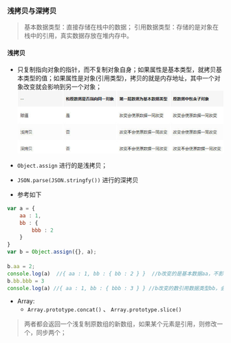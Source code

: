 ### 浅拷贝与深拷贝
> 基本数据类型：直接存储在栈中的数据；
> 引用数据类型：存储的是对象在栈中的引用，真实数据存放在堆内存中。


#### 浅拷贝
- 只复制指向对象的指针，而不复制对象自身；如果属性是基本类型，就拷贝基本类型的值；如果属性是对象(引用类型)，拷贝的就是内存地址，其中一个对象改变就会影响到另一个对象；
![](https://raw.githubusercontent.com/CrayT/picCabin/master/1111.jpg)


- `Object.assign` 进行的是浅拷贝；


- `JSON.parse(JSON.stringfy())` 进行的深拷贝
  
- 参考如下
  
```javascript
var a = { 
    aa : 1, 
    bb : { 
        bbb : 2
    } 
}
var b = Object.assign({}, a);

b.aa = 2;
console.log(a)  //{ aa : 1, bb : { bb : 2 } }  //b改变的是基本数据aa，不影响a中的aa；
b.bb.bbb = 3
console.log(a) //{ aa : 1, bb : { bbb : 3 } } //b改变的数引用数据类型bb，会影响a中的bb；
```

- Array:
  - `Array.prototype.concat()` 、 `Array.prototype.slice()`
> 两者都会返回一个浅复制原数组的新数组，如果某个元素是引用，则修改一个，同步两个；